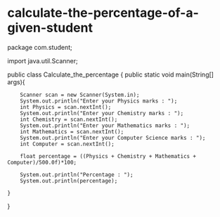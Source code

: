 # calculate-the-percentage-of-a-given-student

package com.student;

import java.util.Scanner;

public class Calculate_the_percentage {
    public static void main(String[] args){

        Scanner scan = new Scanner(System.in);
        System.out.println("Enter your Physics marks : ");
        int Physics = scan.nextInt();
        System.out.println("Enter your Chemistry marks : ");
        int Chemistry = scan.nextInt();
        System.out.println("Enter your Mathematics marks : ");
        int Mathematics = scan.nextInt();
        System.out.println("Enter your Computer Science marks : ");
        int Computer = scan.nextInt();

        float percentage = ((Physics + Chemistry + Mathematics + Computer)/500.0f)*100;

        System.out.println("Percentage : ");
        System.out.println(percentage);

    }
}
